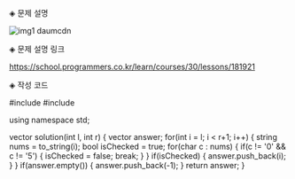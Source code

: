 ◈ 문제 설명

![img1 daumcdn](https://github.com/JunheeLee7/Programers.CP/assets/120552023/a84d0298-4617-438f-ad43-8c5294bd4c5c)


◈ 문제 설명 링크

https://school.programmers.co.kr/learn/courses/30/lessons/181921

◈ 작성 코드
 

#include <string>
#include <vector>

using namespace std;

vector<int> solution(int l, int r) 
{
    vector<int> answer;
    for(int i = l; i < r+1; i++)
    {
        string nums = to_string(i);
        bool isChecked = true;
        for(char c : nums)
        {
            if(c != '0' && c != '5')
            {
                isChecked = false;
                break;
            }
        }
        if(isChecked)
        {
            answer.push_back(i);
        }
    }
    if(answer.empty())
    {
        answer.push_back(-1);
    }
    return answer;
}


